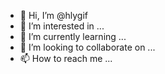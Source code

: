 - 👋 Hi, I’m @hlygif
- 👀 I’m interested in ...
- 🌱 I’m currently learning ...
- 💞️ I’m looking to collaborate on ...
- 📫 How to reach me ...

<!---
hlygif/hlygif is a ✨ special ✨ repository because its `README.md` (this file) appears on your GitHub profile.
You can click the Preview link to take a look at your changes.
--->
